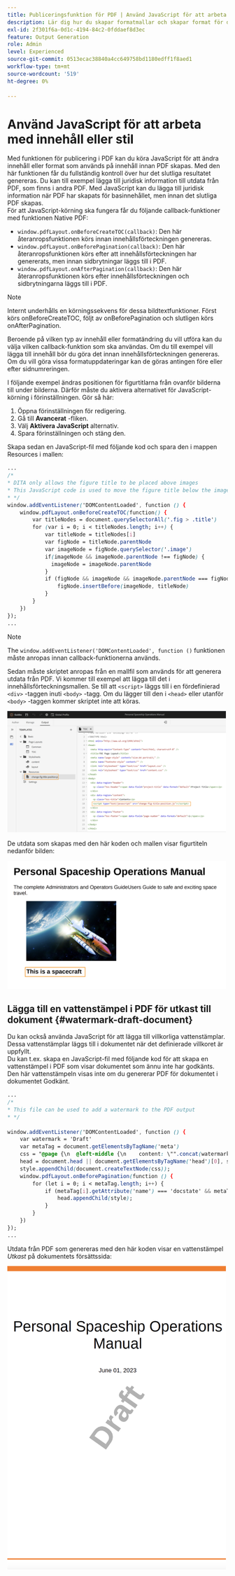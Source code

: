 ```yaml
---
title: Publiceringsfunktion för PDF | Använd JavaScript för att arbeta med innehåll eller stil
description: Lär dig hur du skapar formatmallar och skapar format för ditt innehåll.
exl-id: 2f301f6a-0d1c-4194-84c2-0fddaef8d3ec
feature: Output Generation
role: Admin
level: Experienced
source-git-commit: 0513ecac38840a4cc649758bd1180edff1f8aed1
workflow-type: tm+mt
source-wordcount: '519'
ht-degree: 0%

---
```


# Använd JavaScript för att arbeta med innehåll eller stil

Med funktionen för publicering i PDF kan du köra JavaScript för att ändra innehåll eller format som används på innehåll innan PDF skapas. Med den här funktionen får du fullständig kontroll över hur det slutliga resultatet genereras. Du kan till exempel lägga till juridisk information till utdata från PDF, som finns i andra PDF. Med JavaScript kan du lägga till juridisk information när PDF har skapats för basinnehållet, men innan det slutliga PDF skapas.\
För att JavaScript-körning ska fungera får du följande callback-funktioner med funktionen Native PDF:

* `window.pdfLayout.onBeforeCreateTOC(callback)`: Den här återanropsfunktionen körs innan innehållsförteckningen genereras.
* `window.pdfLayout.onBeforePagination(callback)`: Den här återanropsfunktionen körs efter att innehållsförteckningen har genererats, men innan sidbrytningar läggs till i PDF.
* `window.pdfLayout.onAfterPagination(callback)`: Den här återanropsfunktionen körs efter innehållsförteckningen och sidbrytningarna läggs till i PDF.

>[!NOTE]
>
>Internt underhålls en körningssekvens för dessa bildtextfunktioner. Först körs onBeforeCreateTOC, följt av onBeforePagination och slutligen körs onAfterPagination.

Beroende på vilken typ av innehåll eller formatändring du vill utföra kan du välja vilken callback-funktion som ska användas. Om du till exempel vill lägga till innehåll bör du göra det innan innehållsförteckningen genereras. Om du vill göra vissa formatuppdateringar kan de göras antingen före eller efter sidnumreringen.

I följande exempel ändras positionen för figurtitlarna från ovanför bilderna till under bilderna. Därför måste du aktivera alternativet för JavaScript-körning i förinställningen. Gör så här:

1. Öppna förinställningen för redigering.
1. Gå till **Avancerat** -fliken.
1. Välj **Aktivera JavaScript** alternativ.
1. Spara förinställningen och stäng den.

Skapa sedan en JavaScript-fil med följande kod och spara den i mappen Resources i mallen:

```css
...
/*
* DITA only allows the figure title to be placed above images 
* This JavaScript code is used to move the figure title below the image
* */
window.addEventListener('DOMContentLoaded', function () {
    window.pdfLayout.onBeforeCreateTOC(function() {
        var titleNodes = document.querySelectorAll('.fig > .title')
        for (var i = 0; i < titleNodes.length; i++) {
            var titleNode = titleNodes[i]
            var figNode = titleNode.parentNode
            var imageNode = figNode.querySelector('.image')
            if(imageNode && imageNode.parentNode !== figNode) {
              imageNode = imageNode.parentNode
            }
            if (figNode && imageNode && imageNode.parentNode === figNode) {
                figNode.insertBefore(imageNode, titleNode)
            }
        }
    })
});
...
```

>[!NOTE]
>
>The `window.addEventListener('DOMContentLoaded', function ()` funktionen måste anropas innan callback-funktionerna används.

Sedan måste skriptet anropas från en mallfil som används för att generera utdata från PDF. Vi kommer till exempel att lägga till det i innehållsförteckningsmallen. Se till att `<script>` läggs till i en fördefinierad `<div>` -taggen inuti `<body>` -tagg. Om du lägger till den i `<head>` eller utanför `<body>` -taggen kommer skriptet inte att köras.

<img src="./assets/js-added-resources-template.png" width="500">

De utdata som skapas med den här koden och mallen visar figurtiteln nedanför bilden:

<img src="./assets/fig-title-below-image.png" width="500">

## Lägga till en vattenstämpel i PDF för utkast till dokument {#watermark-draft-document}

Du kan också använda JavaScript för att lägga till villkorliga vattenstämplar. Dessa vattenstämplar läggs till i dokumentet när det definierade villkoret är uppfyllt.\
Du kan t.ex. skapa en JavaScript-fil med följande kod för att skapa en vattenstämpel i PDF som visar dokumentet som ännu inte har godkänts. Den här vattenstämpeln visas inte om du genererar PDF för dokumentet i dokumentet Godkänt.

```css
...
/*
* This file can be used to add a watermark to the PDF output
* */

window.addEventListener('DOMContentLoaded', function () {
    var watermark = 'Draft'
    var metaTag = document.getElementsByTagName('meta')
    css = "@page {\n  @left-middle {\n    content: \"".concat(watermark, "\";\n    z-index: 100;\n    font-family: sans-serif;\n    font-size: 80pt;\n    font-weight: bold;\n    color: gray(0, 0.3);\n    text-align: center;\n    transform: rotate(-54.7deg);\n    position: absolute;\n    left: 0;\n    top: 0;\n    width: 100%;\n    height: 100%;\n  }\n}")
    head = document.head || document.getElementsByTagName('head')[0], style = document.createElement('style');
    style.appendChild(document.createTextNode(css));
    window.pdfLayout.onBeforePagination(function () {
        for (let i = 0; i < metaTag.length; i++) {
            if (metaTag[i].getAttribute('name') === 'docstate' && metaTag[i].getAttribute('value') !== 'Approved') {
                head.appendChild(style);
            }
        }
    })
});
...
```

Utdata från PDF som genereras med den här koden visar en vattenstämpel *Utkast* på dokumentets försättssida:

<img src="./assets/draft-watermark.png" width="500">

